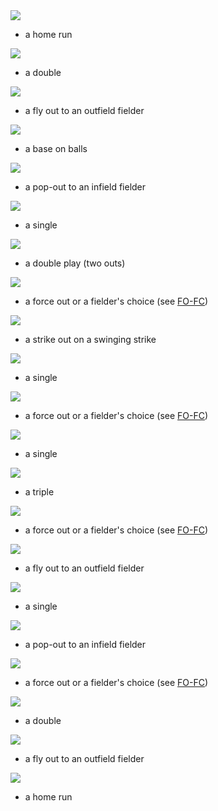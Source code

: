 <img src="x-1-1.png" height=".6cm"/>

- a home run

<img src="x-1-2.png" height=".6cm"/>

- a double

<img src="x-1-3.png" height=".6cm"/>

- a fly out to an outfield fielder

<img src="x-1-4.png" height=".6cm"/>

- a base on balls

<img src="x-1-5.png" height=".6cm"/>

- a pop-out to an infield fielder

<img src="x-1-6.png" height=".6cm"/>

- a single

<img src="x-2-2.png" height=".6cm"/>

- a double play (two outs)

<img src="x-2-3.png" height=".6cm"/>

- a force out or a fielder's choice (see [FO-FC](#fo-fc))

<img src="x-2-4.png" height=".6cm"/>

- a strike out on a swinging strike

<img src="x-2-5.png" height=".6cm"/>

- a single

<img src="x-2-6.png" height=".6cm"/>

- a force out or a fielder's choice (see [FO-FC](#fo-fc))

<img src="x-3-3.png" height=".6cm"/>

- a single

<img src="x-3-4.png" height=".6cm"/>

- a triple

<img src="x-3-5.png" height=".6cm"/>

- a force out or a fielder's choice (see [FO-FC](#fo-fc))

<img src="x-3-6.png" height=".6cm"/>

- a fly out to an outfield fielder

<img src="x-4-4.png" height=".6cm"/>

- a single

<img src="x-4-5.png" height=".6cm"/>

- a pop-out to an infield fielder

<img src="x-4-6.png" height=".6cm"/>

- a force out or a fielder's choice (see [FO-FC](#fo-fc))

<img src="x-5-5.png" height=".6cm"/>

- a double

<img src="x-5-6.png" height=".6cm"/>

- a fly out to an outfield fielder

<img src="x-6-6.png" height=".6cm"/>

- a home run



